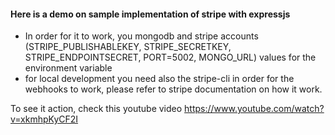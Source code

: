 #### Here is a demo on sample implementation of stripe with expressjs


- In order for it to work, you mongodb and stripe accounts (STRIPE_PUBLISHABLEKEY, STRIPE_SECRETKEY, STRIPE_ENDPOINTSECRET, PORT=5002, MONGO_URL) values for the environment variable
- for local development you need also the stripe-cli in order for the webhooks to work, please refer to stripe documentation on how it work.


To see it action, check this youtube video
https://www.youtube.com/watch?v=xkmhpKyCF2I
